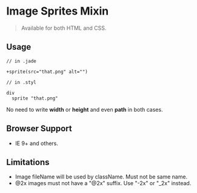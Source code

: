 # Image Sprites Mixin

> Available for both HTML and CSS.

## Usage

```
// in .jade

+sprite(src="that.png" alt="")
```

```
// in .styl

div
  sprite "that.png"
```

No need to write __width__ or __height__ and even __path__ in both cases.

## Browser Support

- IE 9+ and others.

## Limitations

- Image fileName will be used by className. Must not be same name.
- @2x images must not have a "@2x" suffix. Use "-2x" or "_2x" instead.
